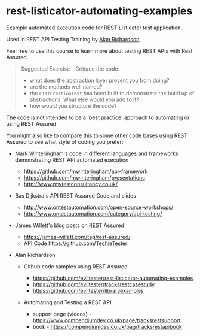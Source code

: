 # rest-listicator-automating-examples

Example automated execution code for REST Listicator test application.

Used in REST API Testing Training by [Alan Richardson](https://compendiumdev.co.uk/).

 Feel free to use this course to learn more about testing REST APIs with Rest Assured.

> Suggested Exercise - Critique the code:
>
>  - what does the abstraction layer prevent you from doing?
>  - are the methods well named?
>  - the `ListCreationTest` has been built to demonstrate the build up of abstractions. What else would you add to it?
>  - how would you structure the code?


 The code is not intended to be a 'best practice' approach to automating or using REST Assured.

 You might also like to compare this to some other code bases using REST Assured to see what style of coding you prefer:

- Mark Winteringham's code in different languages and frameworks demonstrating REST API automated execution
    - https://github.com/mwinteringham/api-framework
    - https://github.com/mwinteringham/presentations
    - http://www.mwtestconsultancy.co.uk/

- Bas Dijkstra's API REST Assured Code and slides
    - http://www.ontestautomation.com/open-source-workshops/
    - http://www.ontestautomation.com/category/api-testing/

- James Willett's blog posts on REST Assured
    - https://james-willett.com/tag/rest-assured/
    - API Code https://github.com/TechieTester
      
- Alan Richardson
    - Github code samples using REST Assured
        - https://github.com/eviltester/rest-listicator-automating-examples
        - https://github.com/eviltester/tracksrestcasestudy
        - https://github.com/eviltester/libraryexamples

    - Automating and Testing a REST API
        - support page (videos) - https://www.compendiumdev.co.uk/page/tracksrestsupport
        - book - https://compendiumdev.co.uk/pag/tracksrestapibook


